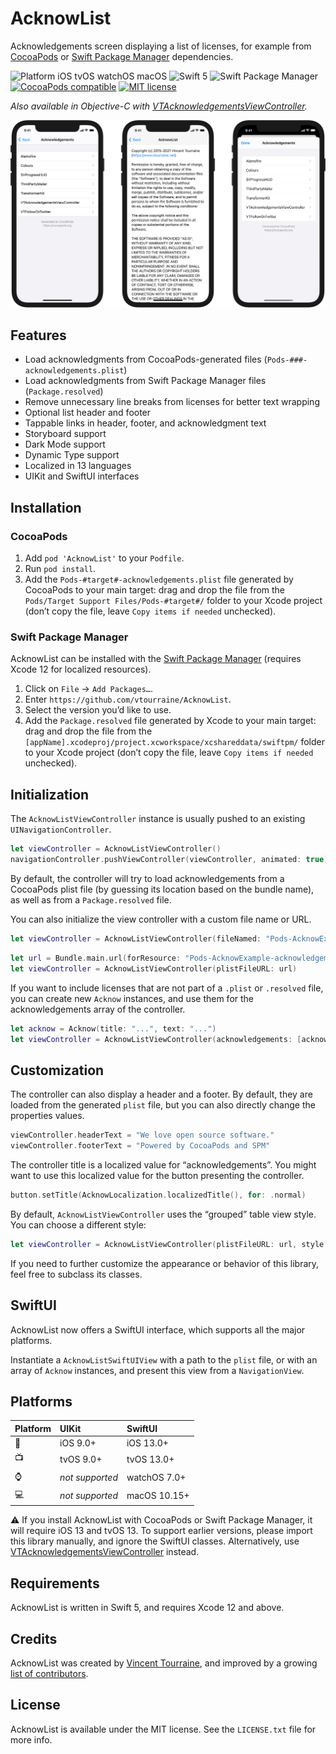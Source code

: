 # AcknowList

Acknowledgements screen displaying a list of licenses, for example from [CocoaPods](https://cocoapods.org) or [Swift Package Manager](https://swift.org/package-manager/) dependencies.

![Platform iOS tvOS watchOS macOS](https://img.shields.io/cocoapods/p/AcknowList.svg)
![Swift 5](https://img.shields.io/badge/Swift-5-blue.svg)
![Swift Package Manager](https://img.shields.io/badge/support-Swift_Package_Manager-orange.svg)
[![CocoaPods compatible](https://img.shields.io/cocoapods/v/AcknowList.svg)](https://cocoapods.org/pods/AcknowList)
[![MIT license](http://img.shields.io/badge/license-MIT-blue.svg)](https://github.com/vtourraine/AcknowList/raw/master/LICENSE)

_Also available in Objective-C with [VTAcknowledgementsViewController](https://github.com/vtourraine/VTAcknowledgementsViewController)._

![AcknowList screenshots](Sources/AcknowList/AcknowList.docc/Resources/acknowlist@2x.png)

## Features

- Load acknowledgments from CocoaPods-generated files (`Pods-###-acknowledgements.plist`)
- Load acknowledgments from Swift Package Manager files (`Package.resolved`)
- Remove unnecessary line breaks from licenses for better text wrapping
- Optional list header and footer
- Tappable links in header, footer, and acknowledgment text
- Storyboard support
- Dark Mode support
- Dynamic Type support
- Localized in 13 languages
- UIKit and SwiftUI interfaces

## Installation

### CocoaPods

1. Add `pod 'AcknowList'` to your `Podfile`.
2. Run `pod install`.
3. Add the `Pods-#target#-acknowledgements.plist` file generated by CocoaPods to your main target: drag and drop the file from the `Pods/Target Support Files/Pods-#target#/` folder to your Xcode project (don’t copy the file, leave `Copy items if needed` unchecked).

### Swift Package Manager

AcknowList can be installed with the [Swift Package Manager](https://swift.org/package-manager/) (requires Xcode 12 for localized resources).

1. Click on `File` → `Add Packages…`.
2. Enter `https://github.com/vtourraine/AcknowList`.
3. Select the version you’d like to use.
4. Add the `Package.resolved` file generated by Xcode to your main target: drag and drop the file from the `[appName].xcodeproj/project.xcworkspace/xcshareddata/swiftpm/` folder to your Xcode project (don’t copy the file, leave `Copy items if needed` unchecked).

## Initialization

The `AcknowListViewController` instance is usually pushed to an existing `UINavigationController`.

``` swift
let viewController = AcknowListViewController()
navigationController.pushViewController(viewController, animated: true)
```

By default, the controller will try to load acknowledgements from a CocoaPods plist file (by guessing its location based on the bundle name), as well as from a `Package.resolved` file.
 
 You can also initialize the view controller with a custom file name or URL.

``` swift
let viewController = AcknowListViewController(fileNamed: "Pods-AcknowExample-acknowledgements")
```

``` swift
let url = Bundle.main.url(forResource: "Pods-AcknowExample-acknowledgements", withExtension: "plist")
let viewController = AcknowListViewController(plistFileURL: url)
```

If you want to include licenses that are not part of a `.plist` or `.resolved` file, you can create new `Acknow` instances, and use them for the acknowledgements array of the controller.

``` swift
let acknow = Acknow(title: "...", text: "...")
let viewController = AcknowListViewController(acknowledgements: [acknow])
```

## Customization

The controller can also display a header and a footer. By default, they are loaded from the generated `plist` file, but you can also directly change the properties values.

``` swift
viewController.headerText = "We love open source software."
viewController.footerText = "Powered by CocoaPods and SPM"
```

The controller title is a localized value for “acknowledgements”. You might want to use this localized value for the button presenting the controller.

``` swift
button.setTitle(AcknowLocalization.localizedTitle(), for: .normal)
```

By default, `AcknowListViewController` uses the “grouped” table view style. You can choose a different style:

``` swift
let viewController = AcknowListViewController(plistFileURL: url, style: .plain)
```

If you need to further customize the appearance or behavior of this library, feel free to subclass its classes.

## SwiftUI

AcknowList now offers a SwiftUI interface, which supports all the major platforms.

Instantiate a `AcknowListSwiftUIView` with a path to the `plist` file, or with an array of `Acknow` instances, and present this view from a `NavigationView`.

## Platforms

| Platform | UIKit | SwiftUI |
|:--|:--|:--|
| 📱 | iOS 9.0+ | iOS 13.0+ |
| 📺 | tvOS 9.0+ | tvOS 13.0+ |
| ⌚️ | *not supported* | watchOS 7.0+ |
| 💻 | *not supported* | macOS 10.15+ |

⚠️ If you install AcknowList with CocoaPods or Swift Package Manager, it will require iOS 13 and tvOS 13. To support earlier versions, please import this library manually, and ignore the SwiftUI classes. Alternatively, use [VTAcknowledgementsViewController](https://github.com/vtourraine/VTAcknowledgementsViewController) instead.

## Requirements

AcknowList is written in Swift 5, and requires Xcode 12 and above.

## Credits

AcknowList was created by [Vincent Tourraine](https://www.vtourraine.net), and improved by a growing [list of contributors](https://github.com/vtourraine/AcknowList/contributors).

## License

AcknowList is available under the MIT license. See the `LICENSE.txt` file for more info.
